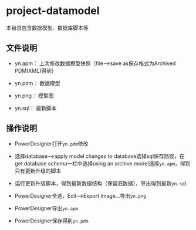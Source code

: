 # project-datamodel

本目录包含数据模型、数据库脚本等

## 文件说明

- yn.apm： 上次修改数据模型快照（file-->save as保存格式为Archived PDM(XML)得到）

- yn.pdm： 数据模型

- yn.png： 模型图

- yn.sql： 最新脚本

## 操作说明

- PowerDesigner打开`yn.pdm`修改

- 选择database-->apply model changes to database选择sql保存路径，在get database schema一栏中选择using an archive model选择`yn.apm`，得到只有更新升级的脚本

- 运行更新升级脚本，得到最新数据结构（保留旧数据），导出得到最新`yn.sql`

- PowerDesigner全选，Edit-->Export Image...导出`yn.png`

- PowerDesigner导出`yn.apm`

- PowerDesigner保存得到`yn.pdm`